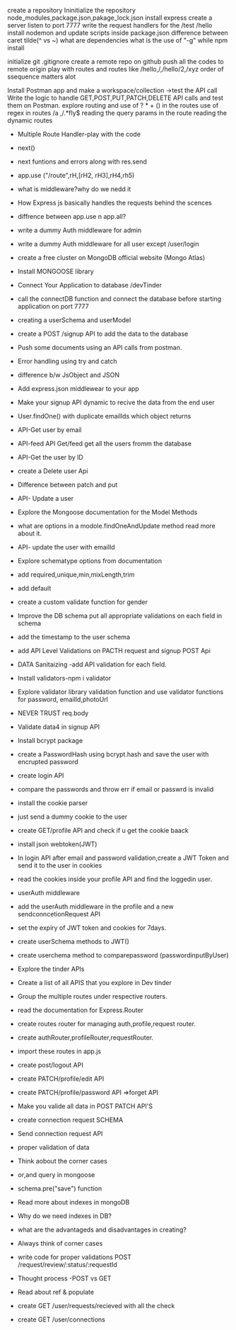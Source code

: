 create a repository
Ininitialize the repository
node_modules,package.json,pakage_lock.json
install express
create a server
listen to port 7777
write the request handlers for the /test /hello
install nodemon and update scripts inside package.json
difference between caret tilde(^ vs ~)
what are dependencies
what is the use of "-g" while npm install

initialize git
.gitignore
create a remote repo on github
push all the codes to remote origin
play with routes and routes like /hello,/,/hello/2,/xyz
order of ssequence matters alot

Install Postman app and make a workspace/collection ->test the API call
Write the logic to handle GET,POST,PUT,PATCH,DELETE API calls and test them on Postman.
explore routing and use of ? * + () in the routes
use of regex in routes /a ,/.*fly$
reading the query params in the route
reading the dynamic routes


- Multiple Route Handler-play with the code
- next()
- next funtions and errors along with res.send
- app.use ("/route",rH,[rH2, rH3],rH4,rh5)
- what is middleware?why do we nedd it
- How Express js basically handles the requests behind the scences
- diffrence between app.use n app.all?
- write a dummy Auth middleware for admin
- write a dummy Auth middleware for  all user except /user/login


- create a free cluster on MongoDB official website (Mongo Atlas)
- Install MONGOOSE library
- Connect Your Application to database <conncetion URL> /devTinder
- call the connectDB function and connect the database before starting application on port 7777
- creating a userSchema and userModel
- create a POST /signup API to add the data to the database
- Push some documents using an API calls from postman.
- Error handling using try and catch


- difference b/w JsObject and JSON
- Add express.json middlewear to your app
- Make your signup API dynamic to recive the data from the end user
- User.findOne() with duplicate emailIds which object returns
- API-Get user by email
- API-feed API  Get/feed get all the users fromm the database
- API-Get the user by ID
- create a Delete user Api
- Difference between patch and put
- API- Update a user
- Explore the Mongoose documentation for the Model Methods
- what are options in a modole.findOneAndUpdate method read more about it.
-  API- update the user with  emailId

- Explore schematype options from documentation
- add required,unique,min,mixLength,trim
- add default
- create a custom validate function for gender
- Improve the DB schema put all appropriate validations on each field in schema
- add the timestamp to the user schema
- add API Level Validations on PACTH  request and signup POST Api
- DATA Sanitaizing -add API validation for each field.
- Install validators-npm i validator
- Explore validator library validation function and use validator functions for password, emailId,photoUrl
- NEVER TRUST req.body
- Validate data4 in signup API
- Install bcrypt package
- create a PasswordHash using bcrypt.hash and save the user with encrupted password

- create login API
- compare the passwords and throw err if email or passwrd is invalid

- install the cookie parser
- just send a dummy cookie to the user
- create GET/profile API and check if u get the cookie baack
- install json webtoken(JWT)
- In  login API after email and password validation,create a JWT Token and send it to the user in cookies
- read the cookies inside your profile API and find the loggedin user.

- userAuth middleware
- add the userAuth middleware in the profile and  a new sendconncetionRequest API
- set the expiry of JWT token and cookies for 7days.
- create userSchema methods to JWT()
- create userchema method to comparepassword (passwordinputByUser)

- Explore the tinder APIs
- Create a list of all APIS that you explore in Dev tinder
- Group the multiple routes under respective routers.
- read the documentation for Express.Router
-  create routes router for managing auth,profile,request router.
- create authRouter,profileRouter,requestRouter.
- import these routes in app.js

- create post/logout API
-  create PATCH/profile/edit API
- create PATCH/profile/password API =>forget API
- Make you valide all data in POST PATCH API'S

- create connection request SCHEMA
- Send connection request API
- proper validation of data
- Think aobout the corner cases
- $or,$and query in mongoose
- schema.pre("save") function
- Read more about indexes in mongoDB
- Why do we need indexes in DB?
- what are the advantageds and disadvantages in creating?
- Always think of corner cases

- write code for proper validations POST /request/review/:status/:requestId
- Thought process -POST vs GET
- Read about ref & populate 
- create GET /user/requests/recieved with all the check
- create GET /user/connections